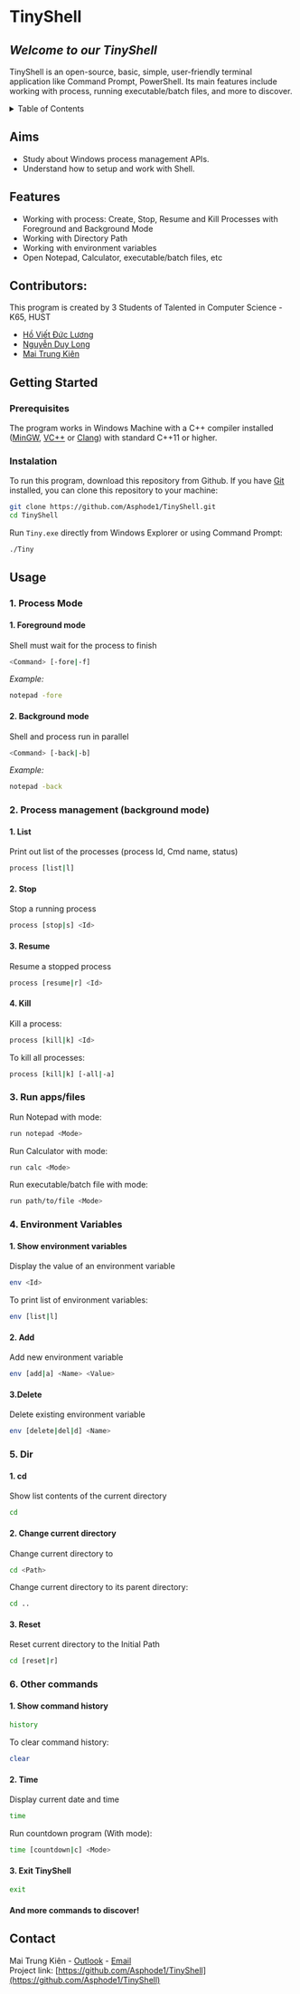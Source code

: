 <div id=#top></div>

<h1 id="TinyShell"> TinyShell</h1>
<h2 id="Welcome"> <em>Welcome to our TinyShell</em></h2>

TinyShell is an open-source, basic, simple, user-friendly terminal application like Command Prompt, PowerShell. Its main features include working with process, running executable/batch files, and more to discover.

<!-- TABLE OF CONTENTS -->
<details>
  <summary>Table of Contents</summary>
  <ol>
    <li>
      <a href="#TinyShell">About The Project</a>
    </li>
    <li><a href="#Aims">Aims</a></li>
    <li><a href="#Features">Features</a></li>
    <li><a href="#Contributors">Contributors</a></li>
    <li>
      <a href="#getting-started">Getting Started</a>
      <ul>
        <li><a href="#prerequisites">Prerequisites</a></li>
        <li><a href="#installation">Installation</a></li>
      </ul>
    </li>
    <li>
      <a href="#Usage">Usage</a>
      <ol>
        <li><a href="#1.-Process-Mode">Process Mode</a></li>
        <li><a href="#2.-Process-management-(background-mode)">Process Management</a></li>
        <li><a href="#3.-Run-apps/files">Run apps/files</a></li>
        <li><a href="#4.-Environment-Variables">Environment Variables</a></li>
        <li><a href="#5.-Dir">Dir</a></li>
        <li><a href="#6.-Other-commands">Other commands</a></li>
      <ol>
  </ol>
</details>

## Aims

- Study about Windows process management APIs.
- Understand how to setup and work with Shell.

## Features

- Working with process: Create, Stop, Resume and Kill Processes with Foreground and Background Mode
- Working with Directory Path
- Working with environment variables
- Open Notepad, Calculator, executable/batch files, etc

## Contributors:

This program is created by 3 Students of Talented in Computer Science - K65, HUST

- [Hồ Viết Đức Lương](mailto:luong.hvd200376@sis.hust.edu.vn)
- [Nguyễn Duy Long](mailto:long.nd204580@sis.hust.edu.vn)
- [Mai Trung Kiên](mailto:kien.mt200301@sis.hust.edu.vn)

## Getting Started

### Prerequisites

The program works in Windows Machine with a C++ compiler installed ([MinGW](https://sourceforge.net/projects/mingw/), [VC++](https://visualstudio.microsoft.com/vs/features/cplusplus/) or [Clang](https://clang.llvm.org/)) with standard C++11 or higher.

### Instalation

To run this program, download this repository from Github.
If you have [Git](https://git-scm.com/) installed, you can clone this repository to your machine:

```sh
git clone https://github.com/Asphode1/TinyShell.git
cd TinyShell
```

Run `Tiny.exe` directly from Windows Explorer or using Command Prompt:

```cmd
./Tiny
```

## Usage

### 1. Process Mode

#### 1. Foreground mode

Shell must wait for the process to finish

```sh
<Command> [-fore|-f]
```

_Example:_

```sh
notepad -fore
```

#### 2. Background mode

Shell and process run in parallel

```sh
<Command> [-back|-b]
```

_Example:_

```sh
notepad -back
```

### 2. Process management (background mode)

#### 1. List

Print out list of the processes (process Id, Cmd name, status)

```sh
process [list|l]
```

#### 2. Stop

Stop a running process

```sh
process [stop|s] <Id>
```

#### 3. Resume

Resume a stopped process

```sh
process [resume|r] <Id>
```

#### 4. Kill

Kill a process:

```sh
process [kill|k] <Id>
```

To kill all processes:

```sh
process [kill|k] [-all|-a]
```

### 3. Run apps/files

Run Notepad with mode:

```sh
run notepad <Mode>
```

Run Calculator with mode:

```sh
run calc <Mode>
```

Run executable/batch file with mode:

```sh
run path/to/file <Mode>
```

### 4. Environment Variables

#### 1. Show environment variables

Display the value of an environment variable

```sh
env <Id>
```

To print list of environment variables:

```sh
env [list|l]
```

#### 2. Add

Add new environment variable

```sh
env [add|a] <Name> <Value>
```

#### 3.Delete

Delete existing environment variable

```sh
env [delete|del|d] <Name>
```

### 5. Dir

#### 1. cd

Show list contents of the current directory

```sh
cd
```

#### 2. Change current directory

Change current directory to <Path>

```sh
cd <Path>
```

Change current directory to its parent directory:

```sh
cd ..
```

#### 3. Reset

Reset current directory to the Initial Path

```sh
cd [reset|r]
```

### 6. Other commands

#### 1. Show command history

```sh
history
```

To clear command history:

```sh
clear
```

#### 2. Time

Display current date and time

```sh
time
```

Run countdown program (With mode):

```sh
time [countdown|c] <Mode>
```

#### 3. Exit TinyShell

```sh
exit
```

#### And more commands to discover!

## Contact

Mai Trung Kiên - [Outlook](mailto:kien.mt200301@sis.hust.edu.vn) - [Email](kien.mai191618@gmail.com)<br>
Project link: [https://github.com/Asphode1/TinyShell](https://github.com/Asphode1/TinyShell)
